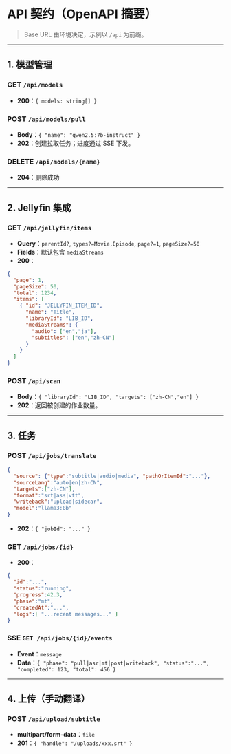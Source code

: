 # API 契约（OpenAPI 摘要）

> Base URL 由环境决定，示例以 `/api` 为前缀。

---

## 1. 模型管理

### GET `/api/models`
- **200**：`{ models: string[] }`

### POST `/api/models/pull`
- **Body**：`{ "name": "qwen2.5:7b-instruct" }`
- **202**：创建拉取任务；进度通过 SSE 下发。

### DELETE `/api/models/{name}`
- **204**：删除成功

---

## 2. Jellyfin 集成

### GET `/api/jellyfin/items`
- **Query**：`parentId?`, `types?=Movie,Episode`, `page?=1`, `pageSize?=50`
- **Fields**：默认包含 `mediaStreams`
- **200**：
```json
{
  "page": 1,
  "pageSize": 50,
  "total": 1234,
  "items": [
    { "id": "JELLYFIN_ITEM_ID",
      "name": "Title",
      "libraryId": "LIB_ID",
      "mediaStreams": {
        "audio": ["en","ja"],
        "subtitles": ["en","zh-CN"]
      }
    }
  ]
}
```

### POST `/api/scan`
- **Body**：`{ "libraryId": "LIB_ID", "targets": ["zh-CN","en"] }`
- **202**：返回被创建的作业数量。

---

## 3. 任务

### POST `/api/jobs/translate`
```json
{
  "source": {"type":"subtitle|audio|media", "pathOrItemId":"..."},
  "sourceLang":"auto|en|zh-CN",
  "targets":["zh-CN"],
  "format":"srt|ass|vtt",
  "writeback":"upload|sidecar",
  "model":"llama3:8b"
}
```
- **202**：`{ "jobId": "..." }`

### GET `/api/jobs/{id}`
- **200**：
```json
{
  "id":"...",
  "status":"running",
  "progress":42.3,
  "phase":"mt",
  "createdAt":"...",
  "logs":[ "...recent messages..." ]
}
```

### SSE `GET /api/jobs/{id}/events`
- **Event**：`message`
- **Data**：`{ "phase": "pull|asr|mt|post|writeback", "status":"...", "completed": 123, "total": 456 }`

---

## 4. 上传（手动翻译）

### POST `/api/upload/subtitle`
- **multipart/form-data**：`file`
- **201**：`{ "handle": "/uploads/xxx.srt" }`
